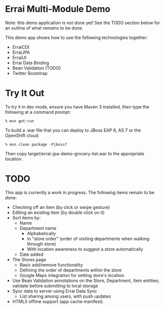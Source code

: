 Errai Multi-Module Demo
=======================

Note: this demo application is not done yet! See the TODO section below for an outline of
what remains to be done.


This demo app shows how to use the following technologies together:

 * ErraiCDI
 * ErraiJPA
 * ErraiUI
 * Errai Data Binding
 * Bean Validation (TODO)
 * Twitter Bootstrap

Try It Out
==========

To try it in dev mode, ensure you have Maven 3 installed, then type the following at a command prompt:

    % mvn gwt:run

To build a .war file that you can deploy to JBoss EAP 6, AS 7 or the OpenShift cloud:

    % mvn clean package -Pjboss7

Then copy target/errai-jpa-demo-grocery-list.war to the appropriate location.


TODO
====

This app is currently a work in progress. The following items remain to be done:

 * Checking off an item (by click or swipe gesture)
 * Editing an existing item (by double click on it)
 * Sort items by:
   * Name
   * Department name
     * Alphabetically
     * In "store order" (order of visiting departments when walking through store)
     * With location awareness to suggest a store automatically
   * Date added
 * The Stores page
   * Basic add/remove functionality
   * Defining the order of departments within the store
   * Google Maps integration for setting store's location
 * Use Bean Validation annotations on the Store, Department, Item entities; validate before submitting to local storage
 * Sync data to server using Errai Data Sync
   * List sharing among users, with push updates
 * HTML5 offline support (app cache manifest)
